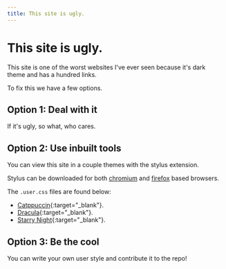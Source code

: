 ```yaml
---
title: This site is ugly.
---
```


# This site is ugly.

This site is one of the worst websites I've ever seen because it's dark theme and has a hundred links.

To fix this we have a few options.

## Option 1: Deal with it

If it's ugly, so what, who cares.

## Option 2: Use inbuilt tools

You can view this site in a couple themes with the stylus extension.

Stylus can be downloaded for both [chromium](https://chromewebstore.google.com/detail/stylus/clngdbkpkpeebahjckkjfobafhncgmne) and [firefox](https://addons.mozilla.org/en-US/firefox/addon/styl-us/) based browsers.

The `.user.css` files are found below:

- [Catppuccin](/other/catppuccin.user.less){:target="_blank"}.
- [Dracula](/other/dracula.user.css){:target="_blank"}.
- [Starry Night](/other/starrynight.user.css){:target="_blank"}.

## Option 3: Be the cool

You can write your own user style and contribute it to the repo!
